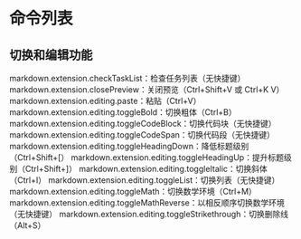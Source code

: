 # 命令列表
## 切换和编辑功能

markdown.extension.checkTaskList：检查任务列表（无快捷键）
markdown.extension.closePreview：关闭预览（Ctrl+Shift+V 或 Ctrl+K V）
markdown.extension.editing.paste：粘贴（Ctrl+V）
markdown.extension.editing.toggleBold：切换粗体（Ctrl+B）
markdown.extension.editing.toggleCodeBlock：切换代码块（无快捷键）
markdown.extension.editing.toggleCodeSpan：切换代码段（无快捷键）
markdown.extension.editing.toggleHeadingDown：降低标题级别（Ctrl+Shift+[）
markdown.extension.editing.toggleHeadingUp：提升标题级别（Ctrl+Shift+]）
markdown.extension.editing.toggleItalic：切换斜体（Ctrl+I）
markdown.extension.editing.toggleList：切换列表（无快捷键）
markdown.extension.editing.toggleMath：切换数学环境（Ctrl+M）
markdown.extension.editing.toggleMathReverse：以相反顺序切换数学环境（无快捷键）
markdown.extension.editing.toggleStrikethrough：切换删除线（Alt+S）